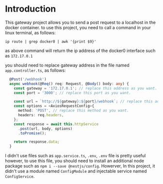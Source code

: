 # Introduction

This gateway project allows you to send a post request to a localhost in the docker container. to use this project, you need to call a command in your linux terminal, as follows:

```
ip route | grep docker0 | awk '{print $9}'
```

as above command will return the ip address of the docker0 interface such as `172.17.0.1`

you should need to replace gateway address in the file named `app.controller.ts`, as follows:

```ts
  @Post('/webhook')
  async webhook(@Req() req: Request, @Body() body: any) {
    const gateway = '172.17.0.1'; // replace this address as you want.
    const port = '3000'; // replace this port as you want.

    const url = `http://${gateway}:${port}/webhook`; // replace this address as you want
    const options = <AxiosRequestConfig>{
      method: 'POST', // replace this method as you want.
      headers: req.headers,
    };
    const response = await this.httpService
      .post(url, body, options)
      .toPromise();

    return response.data;
  }
```

I didn't use files such as `app.service.ts`, `.env`, `.env` file is pretty useful however, to use this file, you should need to install an additional node package such as `npm i --save @nestjs/config`. Howerver, In this project, it didn't use a module named `ConfigModule` and injectable service named `ConfigService`.
